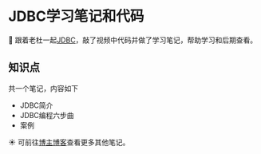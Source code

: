 # JDBC学习笔记和代码
🌈 跟着老杜一起[JDBC](https://www.bilibili.com/video/BV1Bt41137iB/?spm_id_from=333.337.search-card.all.click)，敲了视频中代码并做了学习笔记，帮助学习和后期查看。

## 知识点
共一个笔记，内容如下
- JDBC简介
- JDBC编程六步曲
- 案例

☀️ 可前往[博主博客](https://ppgo8.github.io/)查看更多其他笔记。
